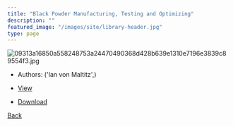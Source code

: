 ```yaml
---
title: "Black Powder Manufacturing, Testing and Optimizing"
description: ""
featured_image: "/images/site/library-header.jpg"
type: page
---
```


![09313a16850a558248753a24470490368d428b639e1310e7196e3839c89554f3.jpg](https://drive.google.com/uc?export=view&id=1be3cpx1ZV4_bO2_81k-liwExwOo0bJ36)
* Authors: ('Ian von Maltitz',)
* <a href="https://drive.google.com/uc?export=view&id=1ZGSKsymFTGRikuzpkOkRT0ZGRqivakkU" target="_blank">View</a>

* [Download](https://drive.google.com/uc?export=download&id=1ZGSKsymFTGRikuzpkOkRT0ZGRqivakkU)

[Back](/library/)
